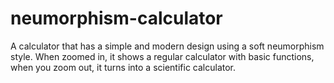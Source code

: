 # neumorphism-calculator
A calculator that has a simple and modern design using a soft neumorphism style. When zoomed in, it shows a regular calculator with basic functions, when you zoom out, it turns into a scientific calculator.
